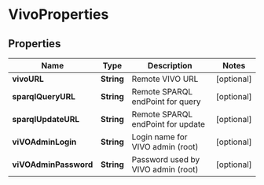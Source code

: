 # VivoProperties

## Properties
Name | Type | Description | Notes
------------ | ------------- | ------------- | -------------
**vivoURL** | **String** | Remote VIVO URL |  [optional]
**sparqlQueryURL** | **String** | Remote SPARQL endPoint for query |  [optional]
**sparqlUpdateURL** | **String** | Remote SPARQL endPoint for update |  [optional]
**viVOAdminLogin** | **String** | Login name for VIVO admin (root) |  [optional]
**viVOAdminPassword** | **String** | Password used by VIVO admin (root) |  [optional]
